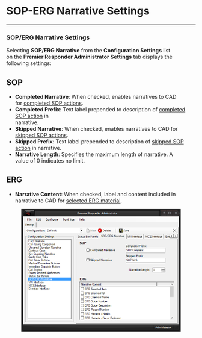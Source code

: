 # SOP-ERG Narrative Settings

***

### **SOP/ERG Narrative Settings**

Selecting **SOP/ERG Narrative** from the **Configuration Settings** list
\
on the **Premier Responder Administrator Settings** tab displays the
\
following settings:

## SOP

* **Completed Narrative**: When checked, enables  narratives to CAD
  \
  for [completed SOP actions](<Standard Operating Procedure.md>).
* **Completed Prefix**: Text label prepended to description of
  [completed SOP action](<Standard Operating Procedure.md>) in
  \
  narrative.
* **Skipped Narrative**: When checked, enables narratives to CAD for
  [skipped SOP actions](<Standard Operating Procedure.md>).
* **Skipped Prefix**: Text label prepended to description of [skipped
  SOP action](<Standard Operating Procedure.md>) in narrative.
* **Narrative Length**: Specifies the maximum length of narrative.  A
  \
  value of 0 indicates no limit.

## ERG

* **Narrative Content**: When checked, label and content included in
  \
  narrative to CAD for [selected ERG
  material](<NAERG Guide Book.md>).

<figure><img src=".gitbook/assets/SOP-ERG Narrative Settings_files/image001.png" alt=""><figcaption></figcaption></figure>
